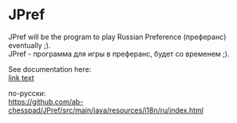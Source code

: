 # JPref
JPref will be the program to play Russian Preference (преферанс) eventually ;).  
JPref - программа для игры в преферанс, будет со временем ;).

See documentation here:  
[link text](http://jpref.elementfx.com/)  

по-русски:  
https://github.com/ab-chesspad/JPref/src/main/java/resources/i18n/ru/index.html
